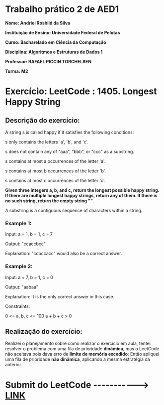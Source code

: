 # Trabalho prático 2 de AED1

**Nome: Andriei Roshild da Silva**

**Instituição de Ensino: Universidade Federal de Pelotas**

**Curso: Bacharelado em Ciência da Computação**

**Disciplina: Algoritmos e Estruturas de Dados 1**

**Professor: RAFAEL PICCIN TORCHELSEN**

**Turma: M2**

# Exercício: LeetCode : 1405. Longest Happy String
## Descrição do exercício:
A string s is called happy if it satisfies the following conditions:

s only contains the letters 'a', 'b', and 'c'.

s does not contain any of "aaa", "bbb", or "ccc" as a substring.

s contains at most a occurrences of the letter 'a'.

s contains at most b occurrences of the letter 'b'.

s contains at most c occurrences of the letter 'c'.

**Given three integers a, b, and c, return the longest possible happy string. If there are multiple longest happy strings, return any of them. If there is no such string, return the empty string "".**

A substring is a contiguous sequence of characters within a string.

### **Example 1:**

Input: a = 1, b = 1, c = 7

Output: "ccaccbcc"

Explanation: "ccbccacc" would also be a correct answer.

### **Example 2:**

Input: a = 7, b = 1, c = 0

Output: "aabaa"

Explanation: It is the only correct answer in this case.

Constraints:

0 <= a, b, c <= 100
a + b + c > 0

## Realização do exercício:

Realizei o planejamento sobre como realizar o exercício em aula, tentei resolver o problema com uma fila de prioridade **dinâmica**, mas o LeetCode não aceitava pois dava erro de **limite de memória excedido**;
Então apliquei uma fila de prioridade **não dinâmica**, aplicando a mesma estratégia da anterior.

# Submit do LeetCode -----------> [LINK](https://leetcode.com/problems/longest-happy-string/submissions/1680640947/)
